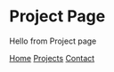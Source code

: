 # Project Page

Hello from Project page


[Home]()
[Projects](projects.markdown)
[Contact](contact.markdown)